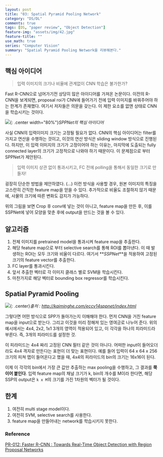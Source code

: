 ```yaml
---
layout: post
title: "03: Spatial Pyramid Pooling Network"
category: "DS/DL"
comments: true
tags: [DS, "paper review", "Object Detection"]
feature-img: "assets/img/42.jpg"
feature-title: ""
use_math: true
series: "Computer Vision"
summary: "Spatial Pyramid Pooling Network을 리뷰해본다."
---
```


## 핵심 아이디어

> 입력 이미지의 크기나 비율에 관계없이 CNN 학습은 불가한가?

Fast R-CNN으로 넘어가기전 상당히 많은 아이디어를 가져온 논문이다. 이전의 R-CNN을 보게되면, proposal roi가 CNN에 들어가기 전에 입력 이미지를 바꿔주어야 하는 한계가 존재했다. 여기서 저자들은 의문을 갖는다. 이 제한 요소를 없앤 상태로 CNN을 학습시키는 것이다.

![](https://img1.daumcdn.net/thumb/R1280x0/?scode=mtistory2&fname=https%3A%2F%2Fblog.kakaocdn.net%2Fdn%2Fdb1FzH%2FbtqASyVypzb%2FGpCrnYjeKY1Si6LjftCoO0%2Fimg.png){: .center width="80%"}_SPPNet의 핵심 아이디어_

사실 CNN의 입력이미지 크기는 고정될 필요가 없다. CNN의 핵심 아이디어는 filter를 가지고 연산을 수행하는 것이고, 이것의 연산 방식은 sliding window 방식으로 진행된다. 하지만, 이 입력 이미지의 크기가 고정이어야 하는 이유는, 마지막에 도출되는 fully connected layer의 크기가 고정적으로 나와야 하기 때문이다. 이 문제점으로 부터 SPPNet가 제안된다.

> 입력 이미지 상관 없이 통과시키고, FC 전에 polling을 통해서 동일한 크기로 만들자!

굉장히 단순한 방법을 제안하였다. (...) 이런 방식을 사용할 경우, 원본 이미지의 특징을 고스란히 간직한 feature map을 얻을 수 있다. 추가적으로 비율도 조절하지 않기 때문에, 사물의 크기에 따른 변화도 감지가 가능하다.

위의 그림을 보면 Crop 후 conv에 넣는 것이 아니고, feature map을 만든 후, 이를 SSPNet에 넣어 모양을 맞춘 후에 output을 만드는 것을 볼 수 있다.

## 알고리즘

1. 전체 이미지를 pretrained model을 통과시켜 feature map을 추출한다.
2. 해당 feature map으로 부터 selective search를 통해 ROI를 뽑아낸다. 이 때 발생하는 ROI는 모두 크기와 비율이 다르다. 여기서 **_SSPNet_**을 적용하여 고정된 크기의 feature vector를 추출한다.
3. FC layer를 통과시킨다.
4. 앞서 추출한 벡터로 각 이미지 클래스 별로 SVM을 학습시킨다.
5. 마찬가지로 해당 벡터로 bounding box regressor를 학습시킨다.

## Spatial Pyramid Pooling

![](https://img1.daumcdn.net/thumb/R720x0.q80/?scode=mtistory2&fname=http%3A%2F%2Fcfile21.uf.tistory.com%2Fimage%2F99D6063A5C53E7F5294025){: .center}_출처 : http://kaiminghe.com/eccv14sppnet/index.html_

그렇다면 어떤 방식으로 SPP가 돌아가는지 이해해야 한다. 먼저 CNN을 거친 feature map을 input으로 받는다. 그리고 이것을 미리 정해져 있는 영여긍로 나누어 준다. 위의 예시에서는 4x4, 2x2, 1x1 3개의 영역이 적용되어 있고, 이 각각을 하나의 피라미드라 부른다. 즉, 3개의 피라미드를 설정한 것.

이 피라미드는 4x4 짜리 고정된 CNN 필터 같은 것이 아니다. 어떠한 input이 들어오더라도 4x4 격자로 만든다는 표현이 더 맞는 표현이다. 예를 들어 입력이 64 x 64 x 256 크기의 피쳐 맵이 들어온다고 했을 때, 4x4의 피라미드의 bin의 크기는 16x16이 된다.

이제 이 각각의 bin에서 가장 큰 값만 추출하는 max pooling을 수행하고, 그 결과를 **쭉 이어 붙인다**. 입력 feature map의 채널 크기가 k, bin의 개수를 M이라 한다면, 해당 SSP의 output은 `k x M`의 크기를 가진 1차원의 벡터가 될 것이다.

## 한계

1. 여전히 multi stage model이다.
2. 여전히 SVM, selective search를 사용한다.
3. feature map을 만들어내는 network를 학습시키지 못한다.

### Reference

[PR-012: Faster R-CNN : Towards Real-Time Object Detection with Region Proposal Networks](https://www.youtube.com/watch?v=kcPAGIgBGRs&list=PLWKf9beHi3Tg50UoyTe6rIm20sVQOH1br&index=12)
